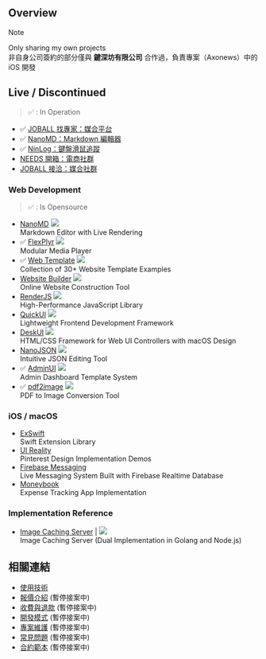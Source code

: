 ## Overview
> [!NOTE]
> Only sharing my own projects<br>
> 非自身公司簽約的部分僅與 **鍵深坊有限公司** 合作過，負責專案（Axonews）中的 iOS 開發

## Live / Discontinued
> ✅ : In Operation

- ✅ [JOBALL 找專家：媒合平台](https://joball.tw)
- ✅ [NanoMD：Markdown 編輯器](https://apps.apple.com/us/app/nanomd-markdown-%E7%B7%A8%E8%BC%AF%E5%99%A8/id6740427920)
- ✅ [NinLog：鍵盤滑鼠追蹤](https://apps.apple.com/tw/app/ninlog-%E9%8D%B5%E7%9B%A4%E6%BB%91%E9%BC%A0%E8%BF%BD%E8%B9%A4/id6741706238)
- [NEEDS 開箱：電商社群](https://appadvice.com/app/e9-96-8b-e7-ae-b1/1460355322.amp)
- [JOBALL 接洽：媒合社群](https://appadvice.com/app/joball-e6-8e-a5-e6-b4-bd/1272878907.amp)

### Web Development
> ✅ : Is Opensource

- [NanoMD](https://nanomd.pardn.io) [![](https://img.shields.io/github/stars/pardnchiu/NanoMD)](https://github.com/pardnchiu/NanoMD)<br>
  Markdown Editor with Live Rendering
- ✅ [FlexPlyr](https://flexplyr.pardn.io) [![](https://img.shields.io/github/stars/pardnchiu/FlexPlyr)](https://github.com/pardnchiu/FlexPlyr)<br>
  Modular Media Player
- ✅ [Web Template](https://pardn.io/web-template) [![](https://img.shields.io/github/stars/pardnchiu/web-template)](https://github.com/pardnchiu/web-template)<br>
  Collection of 30+  Website Template Examples
- [Website Builder](https://github.com/pardnchiu/website-builder) [![](https://img.shields.io/github/stars/pardnchiu/website-builder)](https://github.com/pardnchiu/website-builder)<br>
  Online Website Construction Tool
- [RenderJS](https://renderjs.pardn.io) [![](https://img.shields.io/github/stars/pardnchiu/RenderJS)](https://github.com/pardnchiu/RenderJS)<br>
  High-Performance JavaScript Library
- [QuickUI](https://quickui.pardn.io) [![](https://img.shields.io/github/stars/pardnchiu/QuickUI)](https://github.com/pardnchiu/QuickUI)<br>
  Lightweight Frontend Development Framework
- [DeskUI](https://github.com/pardnchiu/DeskUI) [![](https://img.shields.io/github/stars/pardnchiu/DeskUI)](https://github.com/pardnchiu/DeskUI)<br>
  HTML/CSS Framework for Web UI Controllers with macOS Design
- [NanoJSON](https://nanojson.pardn.io) [![](https://img.shields.io/github/stars/pardnchiu/NanoJSON)](https://github.com/pardnchiu/NanoJSON)<br>
  Intuitive JSON Editing Tool
- ✅ [AdminUI](https://demo-admin.pardn.io) [![](https://img.shields.io/github/stars/pardnchiu/AdminUI)](https://github.com/pardnchiu/AdminUI)<br>
  Admin Dashboard Template System
- ✅ [pdf2image](https://pardn.io/pdf2image) [![](https://img.shields.io/github/stars/pardnchiu/pdf2image)](https://github.com/pardnchiu/pdf2image)<br>
  PDF to Image Conversion Tool

### iOS / macOS

- [ExSwift](https://github.com/pardnchiu/ExSwift)<br>
  Swift Extension Library
- [UI Reality](https://github.com/pardnchiu/swift-UI-reality)<br>
  Pinterest Design Implementation Demos
- [Firebase Messaging](https://github.com/pardnchiu/ios-firebase-messaging)<br>
  Live Messaging System Built with Firebase Realtime Database
- [Moneybook](https://github.com/pardnchiu/ios-moneybook)<br>
  Expense Tracking App Implementation

### Implementation Reference

- [Image Caching Server](https://github.com/pardnchiu/image-caching-server) | [![](https://img.shields.io/github/stars/pardnchiu/image-caching-server)](https://github.com/pardnchiu/nodejs-image-server)<br>
  Image Caching Server (Dual Implementation in Golang and Node.js)

## 相關連結

- [使用技術](./使用技術.md)
- [報價介紹](./報價介紹.md) (暫停接案中)
- [收費與退款](./收費與退款.md) (暫停接案中)
- [開發模式](./開發模式.md) (暫停接案中)
- [專案維護](./專案維護.md) (暫停接案中)
- [常見問題](./常見問題.md) (暫停接案中)
- [合約範本](./合約範本.md) (暫停接案中)
